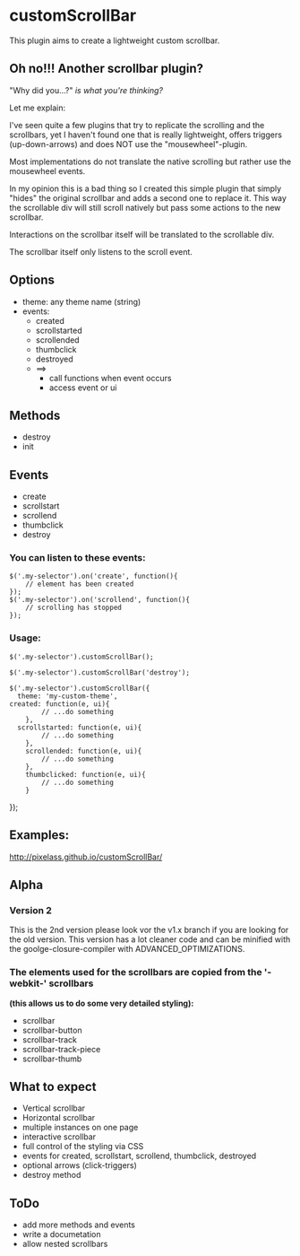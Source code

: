 # customScrollBar

This plugin aims to create a lightweight custom scrollbar.

## Oh no!!! Another scrollbar plugin?

"Why did you...?" *is what you're thinking?*

Let me explain:

I've seen quite a few plugins that try to replicate the scrolling and
the scrollbars, yet I haven't found one that is really lightweight,
offers triggers (up-down-arrows) and does NOT use the
"mousewheel"-plugin.

Most implementations do not translate the native scrolling but rather
use the mousewheel events.

In my opinion this is a bad thing so I created this simple plugin
that simply "hides" the original scrollbar and adds a second one to
replace it. This way the scrollable div will still scroll natively but
pass some actions to the new scrollbar.

Interactions on the scrollbar itself will be translated to the
scrollable div.

The scrollbar itself only listens to the scroll event.

## Options
* theme: any theme name (string)
* events:
    * created
    * scrollstarted
    * scrollended
    * thumbclick
    * destroyed
    * ==>
        * call functions when event occurs
        * access event or ui

## Methods
* destroy
* init

## Events
* create
* scrollstart
* scrollend
* thumbclick
* destroy

### You can listen to these events:

    $('.my-selector').on('create', function(){
        // element has been created
    });
    $('.my-selector').on('scrollend', function(){
        // scrolling has stopped
    });


### Usage:
    $('.my-selector').customScrollBar();

    $('.my-selector').customScrollBar('destroy');

    $('.my-selector').customScrollBar({
      theme: 'my-custom-theme',
    created: function(e, ui){
            // ...do something
        },
      scrollstarted: function(e, ui){
            // ...do something
        },
        scrollended: function(e, ui){
            // ...do something
        },
        thumbclicked: function(e, ui){
            // ...do something
        }
  });


## Examples:

http://pixelass.github.io/customScrollBar/

## Alpha
### Version 2

This is the 2nd version please look vor the v1.x branch if you are looking for the old version.
This version has a lot cleaner code and can be minified with the goolge-closure-compiler with ADVANCED_OPTIMIZATIONS.

### The elements used for the scrollbars are copied from the '-webkit-' scrollbars
**(this allows us to do some very detailed styling):**

* scrollbar
* scrollbar-button
* scrollbar-track
* scrollbar-track-piece
* scrollbar-thumb

## What to expect

* Vertical scrollbar
* Horizontal scrollbar
* multiple instances on one page
* interactive scrollbar
* full control of the styling via CSS
* events for created, scrollstart, scrollend, thumbclick, destroyed
* optional arrows (click-triggers)
* destroy method

## ToDo

* add more methods and events
* write a documetation
* allow nested scrollbars
